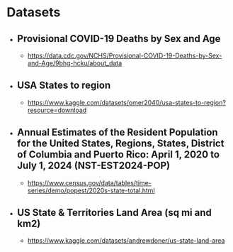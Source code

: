 # Datasets
- ## Provisional COVID-19 Deaths by Sex and Age
  - https://data.cdc.gov/NCHS/Provisional-COVID-19-Deaths-by-Sex-and-Age/9bhg-hcku/about_data

- ## USA States to region
  - https://www.kaggle.com/datasets/omer2040/usa-states-to-region?resource=download

- ## Annual Estimates of the Resident Population for the United States, Regions, States, District of Columbia and Puerto Rico: April 1, 2020 to July 1, 2024 (NST-EST2024-POP)
  - https://www.census.gov/data/tables/time-series/demo/popest/2020s-state-total.html

- ## US State & Territories Land Area (sq mi and km2)
  - https://www.kaggle.com/datasets/andrewdoner/us-state-land-area